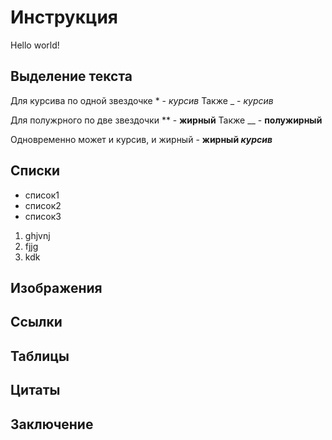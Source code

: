 # Инструкция
Hello world!

## Выделение текста
Для курсива по одной звездочке * - *курсив*
Также _ - _курсив_

Для полужрного по две звездочки ** - **жирный**
Также __ - __полужирный__

Одновременно может и курсив, и жирный - __жирный *курсив*__


## Списки
* список1
* список2
* список3


1. ghjvnj
2. fjjg
3. kdk

## Изображения

## Ссылки

## Таблицы

## Цитаты

## Заключение
